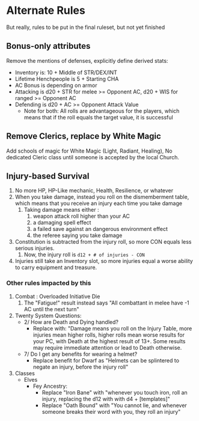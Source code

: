 # Alternate Rules

But really, rules to be put in the final ruleset, but not yet finished

## Bonus-only attributes

Remove the mentions of defenses, explicitly define derived stats:

* Inventory is: 10 + Middle of STR/DEX/INT
* Lifetime Henchpeople is 5 + Starting CHA
* AC Bonus is depending on armor
* Attacking is d20 + STR for melee >= Opponent AC, d20 + WIS for ranged >= Opponent AC
* Defending is d20 + AC >= Opponent Attack Value
  * Note for both: All rolls are advantageous for the players, which means that if the roll equals the target value, it is successful

## Remove Clerics, replace by White Magic

Add schools of magic for White Magic (Light, Radiant, Healing), No dedicated Cleric class until someone is accepted by the local Church.

## Injury-based Survival

1. No more HP, HP-Like mechanic, Health, Resilience, or whatever
2. When you take damage, instead you roll on the dismemberment table, which means that you receive an injury each time you take damage
   1. Taking damage means either :
      1. weapon attack roll higher than your AC
      2. a damaging spell effect
      3. a failed save against an dangerous environment effect
      4. the referee saying you take damage
3. Constitution is subtracted from the injury roll, so more CON equals less serious injuries.
   1. Now, the injury roll is `d12 + # of injuries - CON`
4. Injuries still take an Inventory slot, so more injuries equal a worse ability to carry equipment and treasure.

### Other rules impacted by this

1. Combat : Overloaded Initiative Die
   1. The "Fatigue!" result instead says "All combattant in melee have -1 AC until the next turn"
2. Twenty System Questions:
   * 2/ How are Death and Dying handled?
     * Replace with: "Damage means you roll on the Injury Table, more injuries mean higher rolls, higher rolls mean worse results for your PC, with Death at the highest result of 13+. Some results may require immediate attention or lead to Death otherwise.
   * 7/ Do I get any benefits for wearing a helmet?
      * Replace benefit for Dwarf as "Helmets can be splintered to negate an injury, before the injury roll"
3. Classes
    * Elves
      * Fey Ancestry:
        * Replace "Iron Bane" with "whenever you touch iron, roll an injury, replacing the d12 with with d4 + [templates]"
        * Replace "Oath Bound" with "You cannot lie, and whenever someone breaks their word with you, they roll an injury"
